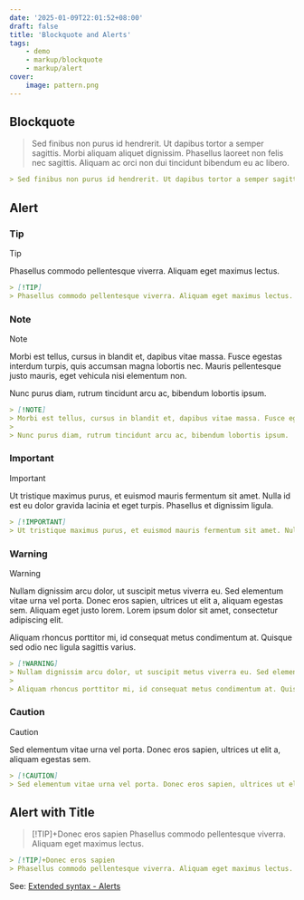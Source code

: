 ```yaml
---
date: '2025-01-09T22:01:52+08:00'
draft: false
title: 'Blockquote and Alerts'
tags:
    - demo
    - markup/blockquote
    - markup/alert
cover:
    image: pattern.png
---
```


## Blockquote

> Sed finibus non purus id hendrerit. Ut dapibus tortor a semper sagittis. Morbi aliquam aliquet dignissim. Phasellus laoreet non felis nec sagittis. Aliquam ac orci non dui tincidunt bibendum eu ac libero.

``` md
> Sed finibus non purus id hendrerit. Ut dapibus tortor a semper sagittis. Morbi aliquam aliquet dignissim. Phasellus laoreet non felis nec sagittis. Aliquam ac orci non dui tincidunt bibendum eu ac libero. 
```

## Alert

### Tip

> [!TIP]
> Phasellus commodo pellentesque viverra. Aliquam eget maximus lectus.

``` md
> [!TIP]
> Phasellus commodo pellentesque viverra. Aliquam eget maximus lectus.
```

### Note

> [!NOTE]
> Morbi est tellus, cursus in blandit et, dapibus vitae massa. Fusce egestas interdum turpis, quis accumsan magna lobortis nec. Mauris pellentesque justo mauris, eget vehicula nisi elementum non.
>
> Nunc purus diam, rutrum tincidunt arcu ac, bibendum lobortis ipsum. 

``` md
> [!NOTE]
> Morbi est tellus, cursus in blandit et, dapibus vitae massa. Fusce egestas interdum turpis, quis accumsan magna lobortis nec. Mauris pellentesque justo mauris, eget vehicula nisi elementum non.
>
> Nunc purus diam, rutrum tincidunt arcu ac, bibendum lobortis ipsum. 
```

### Important

> [!IMPORTANT]
> Ut tristique maximus purus, et euismod mauris fermentum sit amet. Nulla id est eu dolor gravida lacinia et eget turpis. Phasellus et dignissim ligula.

``` md
> [!IMPORTANT]
> Ut tristique maximus purus, et euismod mauris fermentum sit amet. Nulla id est eu dolor gravida lacinia et eget turpis. Phasellus et dignissim ligula.
```

### Warning

> [!WARNING]
> Nullam dignissim arcu dolor, ut suscipit metus viverra eu. Sed elementum vitae urna vel porta. Donec eros sapien, ultrices ut elit a, aliquam egestas sem. Aliquam eget justo lorem. Lorem ipsum dolor sit amet, consectetur adipiscing elit. 
>
> Aliquam rhoncus porttitor mi, id consequat metus condimentum at. Quisque sed odio nec ligula sagittis varius. 

``` md
> [!WARNING]
> Nullam dignissim arcu dolor, ut suscipit metus viverra eu. Sed elementum vitae urna vel porta. Donec eros sapien, ultrices ut elit a, aliquam egestas sem. Aliquam eget justo lorem. Lorem ipsum dolor sit amet, consectetur adipiscing elit. 
>
> Aliquam rhoncus porttitor mi, id consequat metus condimentum at. Quisque sed odio nec ligula sagittis varius. 
```

### Caution

> [!CAUTION]
> Sed elementum vitae urna vel porta. Donec eros sapien, ultrices ut elit a, aliquam egestas sem.

``` md
> [!CAUTION]
> Sed elementum vitae urna vel porta. Donec eros sapien, ultrices ut elit a, aliquam egestas sem.
```

## Alert with Title

> [!TIP]+Donec eros sapien
> Phasellus commodo pellentesque viverra. Aliquam eget maximus lectus.

``` md
> [!TIP]+Donec eros sapien
> Phasellus commodo pellentesque viverra. Aliquam eget maximus lectus.
```

See: [Extended syntax - Alerts](https://gohugo.io/render-hooks/blockquotes/#extended-syntax "Extended syntax")

